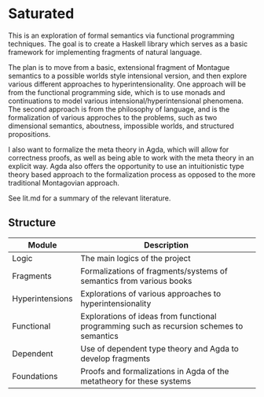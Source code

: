 # Saturated

This is an exploration of formal semantics via functional programming techniques. 
The goal is to create a Haskell library which serves as a basic framework for 
implementing fragments of natural language.

The plan is to move from a basic, extensional fragment of Montague semantics to 
a possible worlds style intensional version, and then explore various different 
approaches to hyperintensionality. One approach will be from the functional 
programming side, which is to use monads and continuations to model various 
intensional/hyperintensional phenomena. The second approach is from the philosophy 
of language, and is the formalization of various approches to the problems, 
such as two dimensional semantics, aboutness, impossible worlds, and structured propositions.

I also want to formalize the meta theory in Agda, which will allow for correctness 
proofs, as well as being able to work with the meta theory in an explicit way. 
Agda also offers the opportunity to use an intuitionistic 
type theory based approach to the formalization process as opposed to the more 
traditional Montagovian approach.

See lit.md for a summary of the relevant literature.

## Structure

| Module | Description |
| ------ | ----------- |
| Logic | The main logics of the project |
| Fragments | Formalizations of fragments/systems of semantics from various books |
| Hyperintensions | Explorations of various approaches to hyperintensionality |
| Functional | Explorations of ideas from functional programming such as recursion schemes to semantics |
| Dependent | Use of dependent type theory and Agda to develop fragments |
| Foundations | Proofs and formalizations in Agda of the metatheory for these systems |

